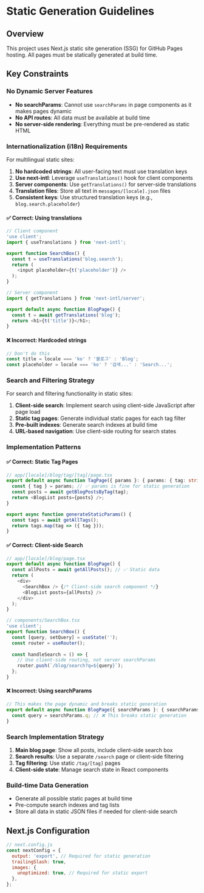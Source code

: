 # Static Generation Guidelines

## Overview
This project uses Next.js static site generation (SSG) for GitHub Pages hosting. All pages must be statically generated at build time.

## Key Constraints

### No Dynamic Server Features
- **No searchParams**: Cannot use `searchParams` in page components as it makes pages dynamic
- **No API routes**: All data must be available at build time
- **No server-side rendering**: Everything must be pre-rendered as static HTML

### Internationalization (i18n) Requirements
For multilingual static sites:

1. **No hardcoded strings**: All user-facing text must use translation keys
2. **Use next-intl**: Leverage `useTranslations()` hook for client components
3. **Server components**: Use `getTranslations()` for server-side translations
4. **Translation files**: Store all text in `messages/[locale].json` files
5. **Consistent keys**: Use structured translation keys (e.g., `blog.search.placeholder`)

#### ✅ Correct: Using translations
```typescript
// Client component
'use client';
import { useTranslations } from 'next-intl';

export function SearchBox() {
  const t = useTranslations('blog.search');
  return (
    <input placeholder={t('placeholder')} />
  );
}

// Server component
import { getTranslations } from 'next-intl/server';

export default async function BlogPage() {
  const t = await getTranslations('blog');
  return <h1>{t('title')}</h1>;
}
```

#### ❌ Incorrect: Hardcoded strings
```typescript
// Don't do this
const title = locale === 'ko' ? '블로그' : 'Blog';
const placeholder = locale === 'ko' ? '검색...' : 'Search...';
```

### Search and Filtering Strategy
For search and filtering functionality in static sites:

1. **Client-side search**: Implement search using client-side JavaScript after page load
2. **Static tag pages**: Generate individual static pages for each tag filter
3. **Pre-built indexes**: Generate search indexes at build time
4. **URL-based navigation**: Use client-side routing for search states

### Implementation Patterns

#### ✅ Correct: Static Tag Pages
```typescript
// app/[locale]/blog/tag/[tag]/page.tsx
export default async function TagPage({ params }: { params: { tag: string } }) {
  const { tag } = params; // ✅ params is fine for static generation
  const posts = await getBlogPostsByTag(tag);
  return <BlogList posts={posts} />;
}

export async function generateStaticParams() {
  const tags = await getAllTags();
  return tags.map(tag => ({ tag }));
}
```

#### ✅ Correct: Client-side Search
```typescript
// app/[locale]/blog/page.tsx
export default async function BlogPage() {
  const allPosts = await getAllPosts(); // ✅ Static data
  return (
    <div>
      <SearchBox /> {/* Client-side search component */}
      <BlogList posts={allPosts} />
    </div>
  );
}

// components/SearchBox.tsx
'use client';
export function SearchBox() {
  const [query, setQuery] = useState('');
  const router = useRouter();
  
  const handleSearch = () => {
    // Use client-side routing, not server searchParams
    router.push(`/blog/search?q=${query}`);
  };
}
```

#### ❌ Incorrect: Using searchParams
```typescript
// This makes the page dynamic and breaks static generation
export default async function BlogPage({ searchParams }: { searchParams: { q?: string } }) {
  const query = searchParams.q; // ❌ This breaks static generation
}
```

### Search Implementation Strategy

1. **Main blog page**: Show all posts, include client-side search box
2. **Search results**: Use a separate `/search` page or client-side filtering
3. **Tag filtering**: Use static `/tag/[tag]` pages
4. **Client-side state**: Manage search state in React components

### Build-time Data Generation
- Generate all possible static pages at build time
- Pre-compute search indexes and tag lists
- Store all data in static JSON files if needed for client-side search

## Next.js Configuration
```javascript
// next.config.js
const nextConfig = {
  output: 'export', // Required for static generation
  trailingSlash: true,
  images: {
    unoptimized: true, // Required for static export
  },
};
```